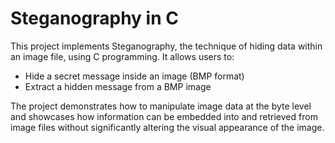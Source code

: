 # Steganography in C
This project implements Steganography, the technique of hiding data within an image file, using C programming. It allows users to:

- Hide a secret message inside an image (BMP format)
- Extract a hidden message from a BMP image

The project demonstrates how to manipulate image data at the byte level and showcases how information can be embedded into and retrieved 
from image files without significantly altering the visual appearance of the image.
